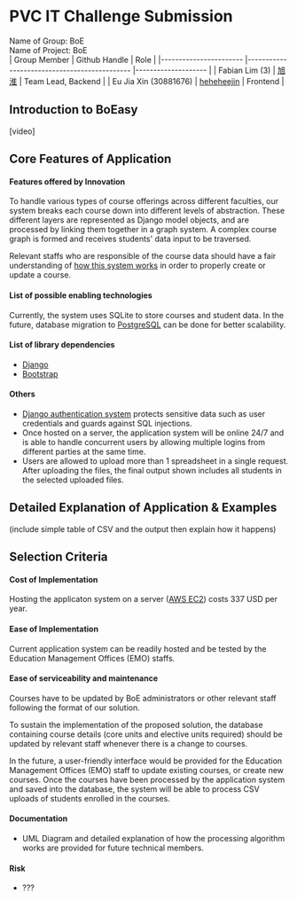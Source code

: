 
# PVC IT Challenge Submission

Name of Group: BoE  
Name of Project: BoE  
| Group Member          	| Github Handle                               	| Role               	|
|-----------------------	|---------------------------------------------	|--------------------	|
| Fabian Lim (3)        	| [旭淮](https://github.com/Weiss01)          	| Team Lead, Backend 	|
| Eu Jia Xin (30881676) 	| [heheheejin](https://github.com/heheheejin) 	| Frontend           	|

## Introduction to BoEasy
[video]

## Core Features of Application
#### Features offered by Innovation
To handle various types of course offerings across different faculties, our system breaks each course down into different levels of abstraction. These different layers are represented as Django model objects, and are processed by linking them together in a graph system. A complex course graph is formed and receives students' data input to be traversed.

Relevant staffs who are responsible of the course data should have a fair understanding of [how this system works](test) in order to properly create or update a course.

#### List of possible enabling technologies
Currently, the system uses SQLite to store courses and student data. In the future, database migration to [PostgreSQL](https://www.postgresql.org/) can be done for better scalability.

#### List of library dependencies
* [Django](https://www.djangoproject.com/) 
* [Bootstrap](https://getbootstrap.com/)

#### Others
* [Django authentication system](https://docs.djangoproject.com/en/4.0/topics/security/) protects sensitive data such as user credentials and guards against SQL injections.
* Once hosted on a server, the application system will be online 24/7 and is able to handle concurrent users by allowing multiple logins from different parties at the same time.
* Users are allowed to upload more than 1 spreadsheet in a single request. After uploading the files, the final output shown includes all students in the selected uploaded files.

## Detailed Explanation of Application & Examples
(include simple table of CSV and the output then explain how it happens)
## Selection Criteria
#### Cost of Implementation
Hosting the applicaton system on a server ([AWS EC2](https://aws.amazon.com/ec2/)) costs 337 USD per year.
#### Ease of Implementation
Current application system can be readily hosted and be tested by the Education Management Offices (EMO) staffs.

#### Ease of serviceability and maintenance
Courses have to be updated by BoE administrators or other relevant staff following the format of our solution. 

To sustain the implementation of the proposed solution, the database containing course details (core units and elective units required) should be updated by relevant staff whenever there is a change to courses.  
  
In the future, a user-friendly interface would be provided for the Education Management Offices (EMO) staff to update existing courses, or create new courses. Once the courses have been processed by the application system and saved into the database,  the system will be able to process CSV uploads of students enrolled in the courses. 

#### Documentation
* UML Diagram and detailed explanation of how the processing algorithm works are provided for future technical members.
#### Risk
* ???
